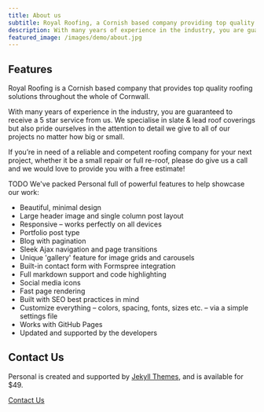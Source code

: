 ```yaml
---
title: About us
subtitle: Royal Roofing, a Cornish based company providing top quality roofing solutions.
description: With many years of experience in the industry, you are guaranteed to receive a 5 star service from us.
featured_image: /images/demo/about.jpg
---
```


## Features

Royal Roofing is a Cornish based company that provides top quality roofing solutions throughout the whole of Cornwall.

With many years of experience in the industry, you are guaranteed to receive a 5 star service from us. We specialise in slate & lead roof coverings but also pride ourselves in the attention to detail we give to all of our projects no matter how big or small.

If you’re in need of a reliable and competent roofing company for your next project, whether it be a small repair or full re-roof, please do give us a call and we would love to provide you with a free estimate!

TODO We've packed Personal full of powerful features to help showcase our work:

* Beautiful, minimal design
* Large header image and single column post layout
* Responsive – works perfectly on all devices
* Portfolio post type
* Blog with pagination
* Sleek Ajax navigation and page transitions
* Unique 'gallery' feature for image grids and carousels
* Built-in contact form with Formspree integration
* Full markdown support and code highlighting
* Social media icons
* Fast page rendering
* Built with SEO best practices in mind
* Customize everything – colors, spacing, fonts, sizes etc. – via a simple settings file
* Works with GitHub Pages
* Updated and supported by the developers

## Contact Us

Personal is created and supported by [Jekyll Themes](https://jekyllthemes.io), and is available for $49.

<a href="https://jekyllthemes.io/theme/personal-website-jekyll-theme" class="button button--large">Contact Us</a>